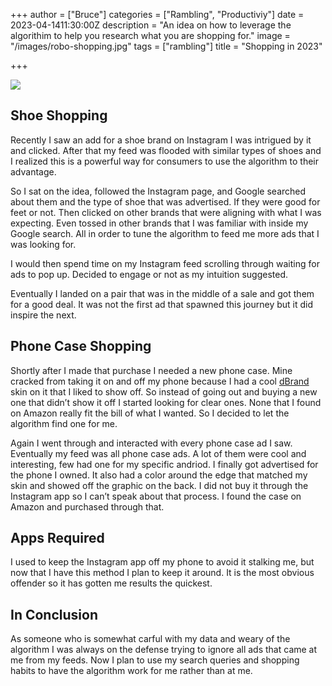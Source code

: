 +++
author = ["Bruce"]
categories = ["Rambling", "Productiviy"]
date = 2023-04-1411:30:00Z
description = "An idea on how to leverage the algorithim to help you research what you are shopping for."
image = "/images/robo-shopping.jpg"
tags = ["rambling"]
title = "Shopping in 2023"

+++

![](https://paper-attachments.dropboxusercontent.com/s_420FF861FE6444D0F6B5EE969F60517535FCA69232299F77FBB0549B6655C5BD_1681494289602_Robot_shopping_Background.jpg)

## Shoe Shopping

Recently I saw an add for a shoe brand on Instagram I was intrigued by it and clicked. After that my feed was flooded with similar types of shoes and I realized this is a powerful way for consumers to use the algorithm to their advantage. 

So I sat on the idea, followed the Instagram page, and Google searched about them and the type of shoe that was advertised. If they were good for feet or not. Then clicked on other brands that were aligning with what I was expecting. Even tossed in other brands that I was familiar with inside my Google search. All in order to tune the algorithm to feed me more ads that I was looking for. 

I would then spend time on my Instagram feed scrolling through waiting for ads to pop up. Decided to engage or not as my intuition suggested. 

Eventually I landed on a pair that was in the middle of a sale and got them for a good deal. It was not the first ad that spawned this journey but it did inspire the next.

## Phone Case Shopping

Shortly after I made that purchase I needed a new phone case. Mine cracked from taking it on and off my phone because I had a cool [dBrand](https://dbrand.com/shop/samsung-galaxy-s23-ultra-skins) skin on it that I liked to show off. So instead of going out and buying a new one that didn’t show it off I started looking for clear ones. None that I found on Amazon really fit the bill of what I wanted. So I decided to let the algorithm find one for me. 

Again I went through and interacted with every phone case ad I saw. Eventually my feed was all phone case ads. A lot of them were cool and interesting, few had one for my specific andriod. I finally got advertised for the phone I owned. It also had a color around the edge that matched my skin and showed off the graphic on the back. I did not buy it through the Instagram app so I can’t speak about that process. I found the case on Amazon and purchased through that. 

## Apps Required

I used to keep the Instagram app off my phone to avoid it stalking me, but now that I have this method I plan to keep it around. It is the most obvious offender so it has gotten me results the quickest. 

## In Conclusion

As someone who is somewhat carful with my data and weary of the algorithm I was always on the defense trying to ignore all ads that came at me from my feeds. Now I plan to use my search queries and shopping habits to have the algorithm work for me rather than at me. 